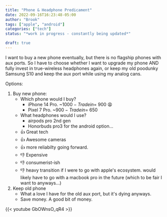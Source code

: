 ```yaml
---
title: "Phone & Headphone Predicament"
date: 2022-09-16T16:23:48-05:00
author: "Brook"
tags: ["apple", "android"]
categories: ["tech"]
status: "*work in progress - constantly being updated*"

draft: true
---
```

I want to buy a new phone eventually, but there is no flagship phones with aux ports. So I have to choose whether I want to upgrade my phone AND fully invest in true-wireless headphones again, or keep my old poodunky Samsung S10 and keep the aux port while using my analog cans. 

Options: 
1. Buy new phone: 
	- Which phone would I buy? 
		- iPhone 14 Pro. ~$1000 - Trade in = ~$900 😩
		- Pixel 7 Pro. ~$900 - Trade in = ~$650 
	- What headphones would I use? 
		- airpods pro 2nd gen
		- Honorbuds pro3 for the android option…
	- 👍 Great tech
	- 👍 Awesome cameras
	- 👍 more reliabilty going forward. 
	- 👎 Expensive
	- 👎 consumerist-ish
	- 👎 heavy transition if I were to go with apple's ecosystem. would likely have to go with a macbook pro in the future (which to be fair I want to anyways…)
2. Keep old phone
	- What a love I have for the old aux port, but it's dying anyways. 
	- Save money. A good bit of money. 

{{< youtube GbOWnsO_qR4 >}}